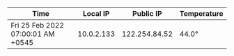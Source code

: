 | Time     | Local IP | Public IP | Temperature |
| ----------- | ----------- | ----------- | ----------- |
| Fri 25 Feb 2022 07:00:01 AM +0545      | 10.0.2.133     | 122.254.84.52  | 44.0° |
